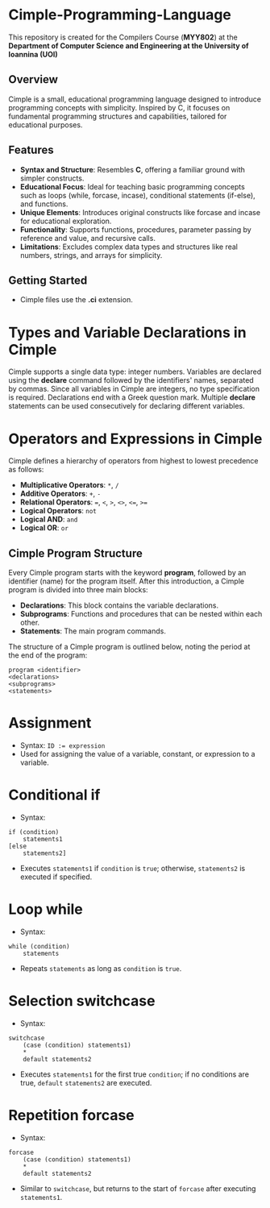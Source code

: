 # Cimple-Programming-Language
This repository is created for the Compilers Course (**ΜΥΥ802**) at the **Department of Computer Science and Engineering at the University of Ioannina (UOI)**

## Overview
Cimple is a small, educational programming language designed to introduce programming concepts with simplicity. Inspired by C, it focuses on fundamental programming structures and capabilities, tailored for educational purposes.

## Features
- **Syntax and Structure**: Resembles **C**, offering a familiar ground with simpler constructs.
- **Educational Focus**: Ideal for teaching basic programming concepts such as loops (while, forcase, incase), conditional statements (if-else), and functions.
- **Unique Elements**: Introduces original constructs like forcase and incase for educational exploration.
- **Functionality**: Supports functions, procedures, parameter passing by reference and value, and recursive calls.
- **Limitations**: Excludes complex data types and structures like real numbers, strings, and arrays for simplicity.

## Getting Started
- Cimple files use the **.ci** extension.

# Types and Variable Declarations in Cimple
Cimple supports a single data type: integer numbers. Variables are declared using the **declare** command followed by the identifiers' names, separated by commas. Since all variables in Cimple are integers, no type specification is required. Declarations end with a Greek question mark. Multiple **declare** statements can be used consecutively for declaring different variables.

# Operators and Expressions in Cimple
Cimple defines a hierarchy of operators from highest to lowest precedence as follows:

- **Multiplicative Operators**: `*`, `/`
- **Additive Operators**: `+`, `-`
- **Relational Operators**: `=`, `<`, `>`, `<>`, `<=`, `>=`
- **Logical Operators**: `not`
- **Logical AND**: `and`
- **Logical OR**: `or`

## Cimple Program Structure

Every Cimple program starts with the keyword **program**, followed by an identifier (name) for the program itself. After this introduction, a Cimple program is divided into three main blocks:
- **Declarations**: This block contains the variable declarations.
- **Subprograms**: Functions and procedures that can be nested within each other.
- **Statements**: The main program commands.

The structure of a Cimple program is outlined below, noting the period at the end of the program:
```
program <identifier> 
<declarations> 
<subprograms> 
<statements> 
```

# Assignment
- Syntax: `ID := expression`
- Used for assigning the value of a variable, constant, or expression to a variable.

# Conditional if
- Syntax:
```
if (condition)
    statements1
[else
    statements2]
```
- Executes `statements1` if `condition` is `true`; otherwise, `statements2` is executed if specified.

# Loop while
- Syntax:

```
while (condition)
    statements
```
- Repeats `statements` as long as `condition` is `true`.

# Selection switchcase
- Syntax:
```
switchcase
    (case (condition) statements1)
    *
    default statements2
```
- Executes `statements1` for the first true `condition`; if no conditions are true, `default` `statements2` are executed.

# Repetition forcase
- Syntax:

```
forcase
    (case (condition) statements1)
    *
    default statements2
```
- Similar to `switchcase`, but returns to the start of `forcase` after executing `statements1`.

